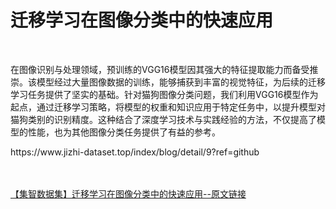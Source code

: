 <h1>迁移学习在图像分类中的快速应用</h1><br /><p>在图像识别与处理领域，预训练的VGG16模型因其强大的特征提取能力而备受推崇。该模型经过大量图像数据的训练，能够捕获到丰富的视觉特征，为后续的迁移学习任务提供了坚实的基础。针对猫狗图像分类问题，我们利用VGG16模型作为起点，通过迁移学习策略，将模型的权重和知识应用于特定任务中，以提升模型对猫狗类别的识别精度。这种结合了深度学习技术与实践经验的方法，不仅提高了模型的性能，也为其他图像分类任务提供了有益的参考。</p><p>https://www.jizhi-dataset.top/index/blog/detail/9?ref=github</p><br /><br /><a href="https://www.jizhi-dataset.top/index/blog/detail/9?ref=github" target="_blank">【集智数据集】迁移学习在图像分类中的快速应用--原文链接</a>